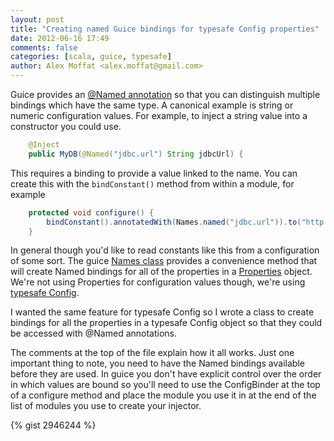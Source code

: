 ```yaml
---
layout: post
title: "Creating named Guice bindings for typesafe Config properties"
date: 2012-06-16 17:49
comments: false
categories: [scala, guice, typesafe]
author: Alex Moffat <alex.moffat@gmail.com>
---
```


Guice provides an [@Named annotation](http://code.google.com/p/google-guice/wiki/BindingAnnotations) so that you can distinguish multiple bindings which have the same type. A canonical example is string or numeric configuration values. For example, to inject a string value into a constructor you could use.

``` java
    @Inject
    public MyDB(@Named("jdbc.url") String jdbcUrl) {
```

This requires a binding to provide a value linked to the name. You can create this with the `bindConstant()` method from within a module, for example

``` java
    protected void configure() {
        bindConstant().annotatedWith(Names.named("jdbc.url")).to("http://localhost:431");
    }
```

In general though you'd like to read constants like this from a configuration of some sort. The guice [Names class](http://google-guice.googlecode.com/git/javadoc/com/google/inject/name/Names.html) provides a convenience method that will create Named bindings for all of the properties in a [Properties](http://docs.oracle.com/javase/6/docs/api/java/util/Properties.html) object. We're not using Properties for configuration values though, we're using [typesafe Config](https://github.com/typesafehub/config).

I wanted the same feature for typesafe Config so I wrote a class to create bindings for all the properties in a typesafe Config object so that they could be accessed with @Named annotations.

<!-- more -->

The comments at the top of the file explain how it all works. Just one important thing to note, you need to have the Named bindings available before they are used. In guice you don't have explicit control over the order in which values are bound so you'll need to use the ConfigBinder at the top of a configure method and place the module you use it in at the end of the list of modules you use to create your injector.

{% gist 2946244 %}